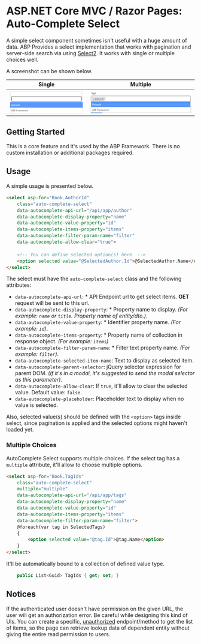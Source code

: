 # ASP.NET Core MVC / Razor Pages: Auto-Complete Select
A simple select component sometimes isn't useful with a huge amount of data. ABP Provides a select implementation that works with pagination and server-side search via using [Select2](https://select2.org/). It works with single or multiple choices well.

A screenshot can be shown below.

| Single | Multiple |
| --- | --- |
| ![autocomplete-select-example](../../../images/abp-select2-single.png) |![autocomplete-select-example](../../../images/abp-select2-multiple.png) |

## Getting Started

This is a core feature and it's used by the ABP Framework. There is no custom installation or additional packages required.

## Usage

A simple usage is presented below.

```html
<select asp-for="Book.AuthorId" 
    class="auto-complete-select"
    data-autocomplete-api-url="/api/app/author"
    data-autocomplete-display-property="name"
    data-autocomplete-value-property="id"
    data-autocomplete-items-property="items"
    data-autocomplete-filter-param-name="filter"
    data-autocomplete-allow-clear="true">

    <!-- You can define selected option(s) here  -->
    <option selected value="@SelectedAuthor.Id">@SelectedAuthor.Name</option>
</select>
```

The select must have the `auto-complete-select` class and the following attributes:

- `data-autocomplete-api-url`: * API Endpoint url to get select items. **GET** request will be sent to this url.
- `data-autocomplete-display-property`: * Property name to display. _(For example: `name` or `title`. Property name of entity/dto.)_.
- `data-autocomplete-value-property`: * Identifier property name. _(For example: `id`)_.
- `data-autocomplete-items-property`: * Property name of collection in response object. _(For example: `items`)_
- `data-autocomplete-filter-param-name`: * Filter text property name. _(For example: `filter`)_.
- `data-autocomplete-selected-item-name`: Text to display as selected item.
- `data-autocomplete-parent-selector`: jQuery selector expression for parent DOM. _(If it's in a modal, it's suggested to send the modal selector as this parameter)_.
- `data-autocomplete-allow-clear`: If `true`, it'll allow to clear the selected value. Default value: `false`.
- `data-autocomplete-placeholder`: Placeholder text to display when no value is selected.

Also, selected value(s) should be defined with the `<option>` tags inside select, since pagination is applied and the selected options might haven't loaded yet.


### Multiple Choices
AutoComplete Select supports multiple choices. If the select tag has a `multiple` attribute, it'll allow to choose multiple options.

```html
<select asp-for="Book.TagIds" 
    class="auto-complete-select"
    multiple="multiple"
    data-autocomplete-api-url="/api/app/tags"
    data-autocomplete-display-property="name"
    data-autocomplete-value-property="id"
    data-autocomplete-items-property="items"
    data-autocomplete-filter-param-name="filter">
    @foreach(var tag in SelectedTags)
    {
        <option selected value="@tag.Id">@tag.Name</option>
    }
</select>
```

It'll be automatically bound to a collection of defined value type.
```csharp
    public List<Guid> TagIds { get; set; }
```

## Notices
If the authenticated user doesn't have permission on the given URL, the user will get an authorization error. Be careful while designing this kind of UIs.
You can create a specific, [unauthorized](../../fundamentals/authorization.md) endpoint/method to get the list of items, so the page can retrieve lookup data of dependent entity without giving the entire read permission to users.
